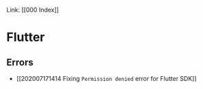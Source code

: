 Link: [[000 Index]]

# Flutter

## Errors
- [[202007171414 Fixing `Permission denied` error for Flutter SDK]]